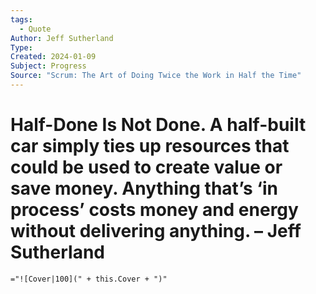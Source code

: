 ```yaml
---
tags:
  - Quote
Author: Jeff Sutherland
Type: 
Created: 2024-01-09
Subject: Progress
Source: "Scrum: The Art of Doing Twice the Work in Half the Time"
---
```

# Half-Done Is Not Done. A half-built car simply ties up resources that could be used to create value or save money. Anything that’s ‘in process’ costs money and energy without delivering anything. – Jeff Sutherland

`="![Cover|100](" + this.Cover + ")"`
